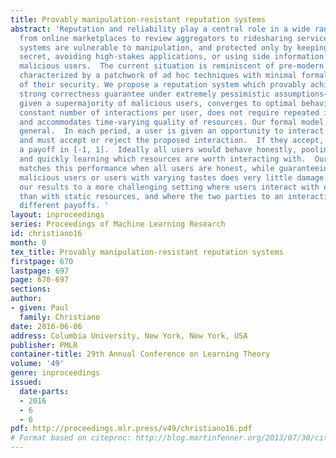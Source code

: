 ```yaml
---
title: Provably manipulation-resistant reputation systems
abstract: 'Reputation and reliability play a central role in a wide range of applications,
  from online marketplaces to review aggregators to ridesharing services.  Many reputation
  systems are vulnerable to manipulation, and protected only by keeping algorithms
  secret, avoiding high-stakes applications, or using side information to identify
  malicious users.  The current situation is reminiscent of pre-modern cryptography,
  characterized by a patchwork of ad hoc techniques with minimal formal understanding
  of their security. We propose a reputation system which provably achieves a very
  strong correctness guarantee under extremely pessimistic assumptions—it works even
  given a supermajority of malicious users, converges to optimal behavior after a
  constant number of interactions per user, does not require repeated interactions,
  and accommodates time-varying quality of resources. Our formal model is simple but
  general.  In each period, a user is given an opportunity to interact with a resource,
  and must accept or reject the proposed interaction.  If they accept, they receive
  a payoff in [-1, 1].  Ideally all users would behave honestly, pooling their data
  and quickly learning which resources are worth interacting with.  Our protocol essentially
  matches this performance when all users are honest, while guaranteeing that adding
  malicious users or users with varying tastes does very little damage. We also extend
  our results to a more challenging setting where users interact with each other rather
  than with static resources, and where the two parties to an interaction may receive
  different payoffs. '
layout: inproceedings
series: Proceedings of Machine Learning Research
id: christiano16
month: 0
tex_title: Provably manipulation-resistant reputation systems
firstpage: 670
lastpage: 697
page: 670-697
sections: 
author:
- given: Paul
  family: Christiano
date: 2016-06-06
address: Columbia University, New York, New York, USA
publisher: PMLR
container-title: 29th Annual Conference on Learning Theory
volume: '49'
genre: inproceedings
issued:
  date-parts:
  - 2016
  - 6
  - 6
pdf: http://proceedings.mlr.press/v49/christiano16.pdf
# Format based on citeproc: http://blog.martinfenner.org/2013/07/30/citeproc-yaml-for-bibliographies/
---
```


